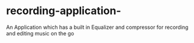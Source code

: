 # recording-application-
An Application which has a built in Equalizer and compressor for recording and editing music on the go
